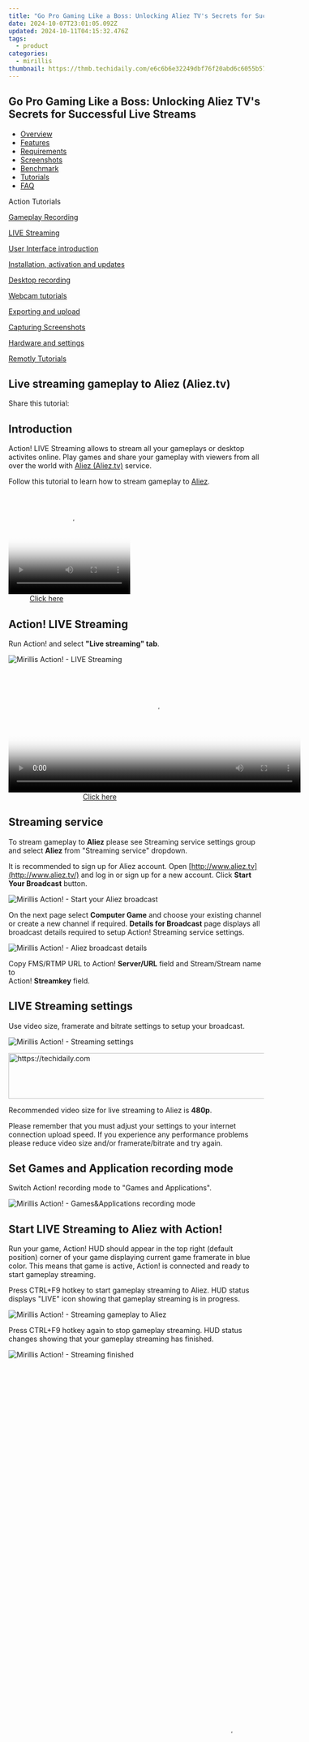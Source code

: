```yaml
---
title: "Go Pro Gaming Like a Boss: Unlocking Aliez TV's Secrets for Successful Live Streams"
date: 2024-10-07T23:01:05.092Z
updated: 2024-10-11T04:15:32.476Z
tags:
  - product
categories:
  - mirillis
thumbnail: https://thmb.techidaily.com/e6c6b6e32249dbf76f20abd6c6055b57975d7da74a0ada4b319cc0a746113075.jpg
---
```


## Go Pro Gaming Like a Boss: Unlocking Aliez TV's Secrets for Successful Live Streams

* [Overview](https://tools.techidaily.com/mirillis/products/)
* [Features](https://tools.techidaily.com/mirillis/products/)
* [Requirements](https://tools.techidaily.com/mirillis/products/)
* [Screenshots](https://tools.techidaily.com/mirillis/products/)
* [Benchmark](https://tools.techidaily.com/mirillis/products/)
* [Tutorials](https://tools.techidaily.com/mirillis/products/)
* [FAQ](https://tools.techidaily.com/mirillis/products/)

Action Tutorials

[Gameplay Recording](https://tools.techidaily.com/mirillis/products/) 

[LIVE Streaming](https://tools.techidaily.com/mirillis/products/) 

[User Interface introduction](https://tools.techidaily.com/mirillis/products/) 

[Installation, activation and updates](https://tools.techidaily.com/mirillis/products/) 

[Desktop recording](https://tools.techidaily.com/mirillis/products/) 

[Webcam tutorials](https://tools.techidaily.com/mirillis/products/) 

[Exporting and upload](https://tools.techidaily.com/mirillis/products/) 

[Capturing Screenshots](https://tools.techidaily.com/mirillis/products/) 

[Hardware and settings](https://tools.techidaily.com/mirillis/products/) 

[Remotly Tutorials](https://remotly.com/tutorials/getting-started-with-remotly-for-windows-pc) 

## Live streaming gameplay to Aliez (Aliez.tv)

  
 Share this tutorial:

## Introduction 

 Action! LIVE Streaming allows to stream all your gameplays or desktop activites online. Play games and share your gameplay with viewers from all over the world with [Aliez (Aliez.tv)](http://aliez.tv) service. 

 Follow this tutorial to learn how to stream gameplay to [Aliez](http://aliez.tv).

<!-- affiliate ads begin -->
<span id="1328679">
					<video width="240" height="200" style="cursor:pointer"
           poster="//a.impactradius-go.com/display-clicktoplayimage/1328679.png"
           onclick="if(!this.playClicked){this.play();this.setAttribute('controls',true);this.playClicked=true;}">
	   <source src="//a.impactradius-go.com/display-ad/15852-1328679">
	   <img src="//a.impactradius-go.com/display-clicktoplayimage/1328679.png" style="border: none; height: 100%; width: 100%; object-fit: contain">
	</video>
	<div style="width:150px;text-align:center"><a href="javascript:window.open(decodeURIComponent('https%3A%2F%2Fthefitville.pxf.io%2Fc%2F5597632%2F1328679%2F15852'), '_blank');void(0);">Click here</a></div>
</span>
<img height="0" width="0" src="https://imp.pxf.io/i/5597632/1328679/15852" style="position:absolute;visibility:hidden;" border="0" />
<!-- affiliate ads end -->

## Action! LIVE Streaming

 Run Action! and select **"Live streaming" tab**.

![Mirillis Action! - LIVE Streaming](https://mirillis.com/res/old/gfx/tutorials/live/mirillis_action_live_streaming_tab.jpg) 

<!-- affiliate ads begin -->
<span id="1983584">
					<video width="576" height="240" style="cursor:pointer"
           poster="//a.impactradius-go.com/display-clicktoplayimage/1983584.png"
           onclick="if(!this.playClicked){this.play();this.setAttribute('controls',true);this.playClicked=true;}">
	   <source src="//a.impactradius-go.com/display-ad/22993-1983584">
	   <img src="//a.impactradius-go.com/display-clicktoplayimage/1983584.png" style="border: none; height: 100%; width: 100%; object-fit: contain">
	</video>
	<div style="width:360px;text-align:center"><a href="javascript:window.open(decodeURIComponent('https%3A%2F%2Fhomestyler.sjv.io%2Fc%2F5597632%2F1983584%2F22993'), '_blank');void(0);">Click here</a></div>
</span>
<img height="0" width="0" src="https://imp.pxf.io/i/5597632/1983584/22993" style="position:absolute;visibility:hidden;" border="0" />
<!-- affiliate ads end -->

## Streaming service

 To stream gameplay to **Aliez** please see Streaming service settings group and select **Aliez** from "Streaming service" dropdown.

 It is recommended to sign up for Aliez account. Open [http://www.aliez.tv](http://www.aliez.tv/) and log in or sign up for a new account. Click **Start Your Broadcast** button.

![Mirillis Action! - Start your Aliez broadcast](https://mirillis.com/res/old/gfx/tutorials/live/mirillis_action_live_aliez_start_your_broadcast.jpg) 

 On the next page select **Computer Game** and choose your existing channel or create a new channel if required. **Details for Broadcast** page displays all broadcast details required to setup Action! Streaming service settings. 

![Mirillis Action! - Aliez broadcast details](https://mirillis.com/res/old/gfx/tutorials/live/mirillis_action_live_aliez_details.jpg) 

 Copy FMS/RTMP URL to Action! **Server/URL** field and Stream/Stream name to   
 Action! **Streamkey** field.

## LIVE Streaming settings

 Use video size, framerate and bitrate settings to setup your broadcast. 

![Mirillis Action! - Streaming settings](https://mirillis.com/res/old/gfx/tutorials/live/mirillis_action_live_streaming_video_settings.jpg) 

<!-- affiliate ads begin -->
<a href="https://imp.i110150.net/c/5597632/924297/11305" target="_top" id="924297">
  <img src="//a.impactradius-go.com/display-ad/11305-924297" border="0" alt="https://techidaily.com" width="728" height="90"/>
</a>
<img height="0" width="0" src="https://imp.i110150.net/i/5597632/924297/11305" style="position:absolute;visibility:hidden;" border="0" />
<!-- affiliate ads end -->

 Recommended video size for live streaming to Aliez is **480p**.

 Please remember that you must adjust your settings to your internet connection upload speed. If you experience any performance problems please reduce video size and/or framerate/bitrate and try again. 

## Set Games and Application recording mode

 Switch Action! recording mode to "Games and Applications". 

![Mirillis Action! - Games&Applications recording mode](https://mirillis.com/res/old/gfx/tutorials/basics/mirillis_action_games_applications_recording_mode.jpg) 

## Start LIVE Streaming to Aliez with Action!

 Run your game, Action! HUD should appear in the top right (default position) corner of your game displaying current game framerate in blue color. This means that game is active, Action! is connected and ready to start gameplay streaming.

 Press CTRL+F9 hotkey to start gameplay streaming to Aliez. HUD status displays "LIVE" icon showing that gameplay streaming is in progress.

![Mirillis Action! - Streaming gameplay to Aliez](https://mirillis.com/res/old/gfx/tutorials/live/mirillis_action_live_streaming_hud.jpg) 

 Press CTRL+F9 hotkey again to stop gameplay streaming. HUD status changes showing that your gameplay streaming has finished. 

![Mirillis Action! - Streaming finished](https://mirillis.com/res/old/gfx/tutorials/basics/mirillis_action_HUD_normal_status_game.jpg) 

<!-- affiliate ads begin -->
<span id="1424527">
					<video width="864" height="1536" style="cursor:pointer"
           poster="//a.impactradius-go.com/display-clicktoplayimage/1424527.png"
           onclick="if(!this.playClicked){this.play();this.setAttribute('controls',true);this.playClicked=true;}">
	   <source src="//a.impactradius-go.com/display-ad/16446-1424527">
	   <img src="//a.impactradius-go.com/display-clicktoplayimage/1424527.png" style="border: none; height: 100%; width: 100%; object-fit: contain">
	</video>
	<div style="width:540px;text-align:center"><a href="javascript:window.open(decodeURIComponent('https%3A%2F%2Flaganoo.pxf.io%2Fc%2F5597632%2F1424527%2F16446'), '_blank');void(0);">Click here</a></div>
</span>
<img height="0" width="0" src="https://imp.pxf.io/i/5597632/1424527/16446" style="position:absolute;visibility:hidden;" border="0" />
<!-- affiliate ads end -->

<!-- affiliate ads begin -->
<a href="https://appsumo.8odi.net/c/5597632/2144288/7443" target="_top" id="2144288">
  <img src="//a.impactradius-go.com/display-ad/7443-2144288" border="0" alt="https://techidaily.com" width="728" height="90"/>
</a>
<img height="0" width="0" src="https://appsumo.8odi.net/i/5597632/2144288/7443" style="position:absolute;visibility:hidden;" border="0" />
<!-- affiliate ads end -->

## Check your brodcasts

 If you want to check your broadcast or share a link with friends please see Aliez **Details for Broadcast** page.**Broadcast Page** link is displayed under URL and Stream name information.

<ins class="adsbygoogle"
     style="display:block"
     data-ad-format="autorelaxed"
     data-ad-client="ca-pub-7571918770474297"
     data-ad-slot="1223367746"></ins>

<ins class="adsbygoogle"
     style="display:block"
     data-ad-client="ca-pub-7571918770474297"
     data-ad-slot="8358498916"
     data-ad-format="auto"
     data-full-width-responsive="true"></ins>

<span class="atpl-alsoreadstyle">Also read:</span>
<div><ul>
<li><a href="https://screen-sharing-recording.techidaily.com/new-advanced-mac-screen-plus-sound-capturer-extraordinaire/"><u>[New] Advanced Mac Screen + Sound Capturer Extraordinaire</u></a></li>
<li><a href="https://facebook-record-videos.techidaily.com/new-boost-youtube-video-performance-with-rapid-rendering-methods-for-2024/"><u>[New] Boost YouTube Video Performance with Rapid Rendering Methods for 2024</u></a></li>
<li><a href="https://video-capture.techidaily.com/updated-best-practices-for-capturing-vimeo-content-for-2024/"><u>[Updated] Best Practices for Capturing Vimeo Content for 2024</u></a></li>
<li><a href="https://fox-zaraz.techidaily.com/efficient-software-component-for-regular-updates-iupdatercomponent-explained/"><u>Efficient Software Component for Regular Updates: IUpdaterComponent Explained</u></a></li>
<li><a href="https://fox-zaraz.techidaily.com/frustrating-tips-and-tricks-to-watch-your-dvds-on-windows-8/"><u>Frustrating Tips and Tricks to Watch Your DVDs on Windows 8</u></a></li>
<li><a href="https://android-pokemon-go.techidaily.com/in-2024-list-of-pokemon-go-joysticks-on-infinix-hot-40-pro-drfone-by-drfone-virtual-android/"><u>In 2024, List of Pokémon Go Joysticks On Infinix Hot 40 Pro | Dr.fone</u></a></li>
<li><a href="https://pokemon-go-android.techidaily.com/ipogo-will-be-the-new-ispoofer-on-honor-x50-drfone-by-drfone-virtual-android/"><u>iPogo will be the new iSpoofer On Honor X50? | Dr.fone</u></a></li>
<li><a href="https://fox-zaraz.techidaily.com/manage-your-profile-detailed-guide-to-navigating-account-preferences/"><u>Manage Your Profile: Detailed Guide to Navigating Account Preferences</u></a></li>
<li><a href="https://fox-zaraz.techidaily.com/mastering-cross-platform-gaming-a-guide-to-playing-your-favorite-iphone-titles-on-a-computer-or-mac/"><u>Mastering Cross-Platform Gaming: A Guide to Playing Your Favorite iPhone Titles on a Computer or Mac</u></a></li>
<li><a href="https://fox-zaraz.techidaily.com/premium-gratis-image-cleaner-top-watermark-stripper-apps/"><u>Premium Gratis Image Cleaner: Top Watermark Stripper Apps</u></a></li>
<li><a href="https://data-safeguard.techidaily.com/revitalize-your-images-the-best-software-to-mend-corrupt-jpeg-photos-efficiently/"><u>Revitalize Your Images: The Best Software to Mend Corrupt JPEG Photos Efficiently</u></a></li>
<li><a href="https://fox-zaraz.techidaily.com/simple-techniques-for-watermark-removal-from-2021-videos/"><u>Simple Techniques for Watermark Removal From 2021 Videos</u></a></li>
<li><a href="https://fox-zaraz.techidaily.com/streamline-your-event-planning-with-advanced-editing-tools-and-features/"><u>Streamline Your Event Planning with Advanced Editing Tools and Features</u></a></li>
<li><a href="https://extra-resources.techidaily.com/top-10-drawing-apps-for-android-that-will-boost-your-creativity-for-2024/"><u>Top 10 Drawing Apps for Android That Will Boost Your Creativity for 2024</u></a></li>
<li><a href="https://tech-renaissance.techidaily.com/troubleshooting-a-car-stereo-that-abruptly-stops-functioning/"><u>Troubleshooting a Car Stereo That Abruptly Stops Functioning</u></a></li>
<li><a href="https://buynow-info.techidaily.com/unleashing-ultra-fast-wireless-internet-with-asuss-rt-ac68u-a-comprehensive-review/"><u>Unleashing Ultra-Fast Wireless Internet with Asus's RT-AC68U - A Comprehensive Review</u></a></li>
<li><a href="https://fox-zaraz.techidaily.com/wireless-connection-guide-linking-your-google-pixel-smartphone-with-a-windowsmac-computer/"><u>Wireless Connection Guide: Linking Your Google Pixel Smartphone with a Windows/Mac Computer</u></a></li>
</ul></div>

